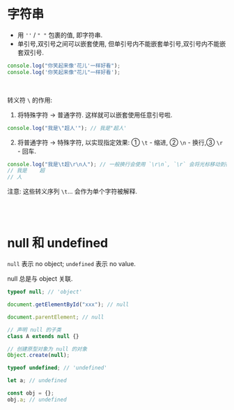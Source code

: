 # 字符串

-   用 `''` / `" "` 包裹的值, 即字符串.
-   单引号,双引号之间可以嵌套使用, 但单引号内不能嵌套单引号,双引号内不能嵌套双引号.

```js
console.log("你笑起来像'花儿'一样好看");
console.log('你笑起来像"花儿"一样好看');
```

<br>

转义符 `\` 的作用:

1.  将特殊字符 → 普通字符. 这样就可以嵌套使用任意引号啦.

```javascript
console.log("我是\"超人'"); // 我是"超人'
```

2.  将普通字符 → 特殊字符, 以实现指定效果: ① `\t` - 缩进, ② `\n` - 换行,③ `\r` - 回车.

```javascript
console.log("我是\t超\r\n人"); // 一般换行会使用 `\r\n`, `\r` 会将光标移动到行首
// 我是    超
// 人
```

注意: 这些转义序列 `\t`... 会作为单个字符被解释.

<br><br>

# null 和 undefined

`null` 表示 no object; `undefined` 表示 no value.

null 总是与 object 关联.

```js
typeof null; // 'object'

document.getElementById("xxx"); // null

document.parentElement; // null

// 声明 null 的子类
class A extends null {}

// 创建原型对象为 null 的对象
Object.create(null);
```

```js
typeof undefined; // 'undefined'

let a; // undefined

const obj = {};
obj.a; // undefined
```

<br>
